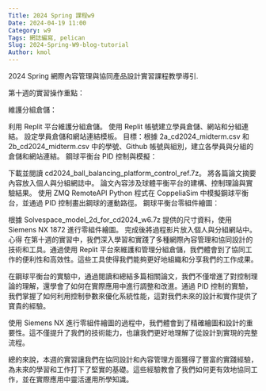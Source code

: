 ```yaml
---
Title: 2024 Spring 課程w9
Date: 2024-04-19 11:00
Category: w9
Tags: 網誌編寫, pelican
Slug: 2024-Spring-W9-blog-tutorial
Author: kmol
---
```


2024 Spring 網際內容管理與協同產品設計實習課程教學導引.

<!-- PELICAN_END_SUMMARY -->

第十週的實習操作重點：

維護分組倉儲：

利用 Replit 平台維護分組倉儲。
使用 Replit 帳號建立學員倉儲、網站和分組連結。
設定學員倉儲和網站連結模板。
目標：根據 2a_cd2024_midterm.csv 和 2b_cd2024_midterm.csv 中的學號、Github 帳號與組別，建立各學員與分組的倉儲和網站連結。
鋼球平衡台 PID 控制與模擬：

下載並閱讀 cd2024_ball_balancing_platform_control_ref.7z。
將各篇論文摘要內容放入個人與分組網誌中。
論文內容涉及球體平衡平台的建構、控制理論與實驗結果。
使用 ZMQ RemoteAPI Python 程式在 CoppeliaSim 中模擬鋼球平衡台，並通過 PID 控制畫出鋼球的運動路徑。
鋼球平衡台零組件繪圖：

根據 Solvespace_model_2d_for_cd2024_w6.7z 提供的尺寸資料，使用 Siemens NX 1872 進行零組件繪圖。
完成後將過程影片放入個人與分組網站中。
心得
在第十週的實習中，我們深入學習和實踐了多種網際內容管理和協同設計的技術和工具。通過使用 Replit 平台來維護和管理分組倉儲，我們體會到了協同工作的便利性和高效性。這些工具使得我們能夠更好地組織和分享我們的工作成果。

在鋼球平衡台的實驗中，通過閱讀和總結多篇相關論文，我們不僅增進了對控制理論的理解，還學會了如何在實際應用中進行調整和改進。通過 PID 控制的實驗，我們掌握了如何利用控制參數來優化系統性能，這對我們未來的設計和實作提供了寶貴的經驗。

使用 Siemens NX 進行零組件繪圖的過程中，我們體會到了精確繪圖和設計的重要性。這不僅提升了我們的技術能力，也讓我們更好地理解了從設計到實現的完整流程。

總的來說，本週的實習讓我們在協同設計和內容管理方面獲得了豐富的實踐經驗，為未來的學習和工作打下了堅實的基礎。這些經驗教會了我們如何更有效地協同工作，並在實際應用中靈活運用所學知識。






